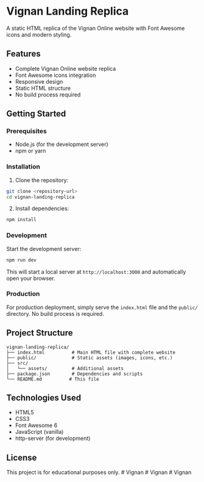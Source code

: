 # Vignan Landing Replica

A static HTML replica of the Vignan Online website with Font Awesome icons and modern styling.

## Features

- Complete Vignan Online website replica
- Font Awesome icons integration
- Responsive design
- Static HTML structure
- No build process required

## Getting Started

### Prerequisites

- Node.js (for the development server)
- npm or yarn

### Installation

1. Clone the repository:
```bash
git clone <repository-url>
cd vignan-landing-replica
```

2. Install dependencies:
```bash
npm install
```

### Development

Start the development server:
```bash
npm run dev
```

This will start a local server at `http://localhost:3000` and automatically open your browser.

### Production

For production deployment, simply serve the `index.html` file and the `public/` directory. No build process is required.

## Project Structure

```
vignan-landing-replica/
├── index.html          # Main HTML file with complete website
├── public/             # Static assets (images, icons, etc.)
├── src/
│   └── assets/         # Additional assets
├── package.json        # Dependencies and scripts
└── README.md          # This file
```

## Technologies Used

- HTML5
- CSS3
- Font Awesome 6
- JavaScript (vanilla)
- http-server (for development)

## License

This project is for educational purposes only.
#   V i g n a n  
 #   V i g n a n  
 #   V i g n a n  
 